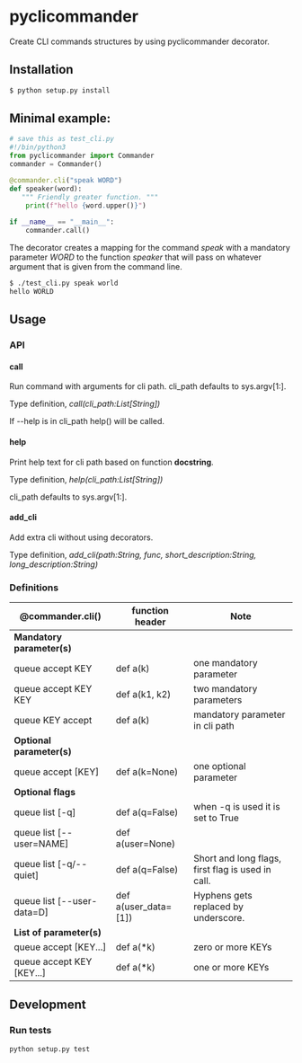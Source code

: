 # pyclicommander
Create CLI commands structures by using pyclicommander decorator.

## Installation
```bash
$ python setup.py install
```

## Minimal example:
```python
# save this as test_cli.py
#!/bin/python3
from pyclicommander import Commander
commander = Commander()

@commander.cli("speak WORD")
def speaker(word):
   """ Friendly greater function. """
    print(f"hello {word.upper()}")
    
if __name__ == "__main__":
    commander.call()
```

The decorator creates a mapping for the command *speak* with a mandatory parameter *WORD* to the function *speaker*
that will pass on whatever argument that is given from the command line.

```bash
$ ./test_cli.py speak world
hello WORLD
```

## Usage
### API
#### call
Run command with arguments for cli path. cli_path defaults to sys.argv[1:].

Type definition, *call(cli_path:List[String])*

If --help is in cli_path help() will be called.

#### help
Print help text for cli path based on function __docstring__.

Type definition, *help(cli_path:List[String])*

cli_path defaults to sys.argv[1:].

#### add_cli
Add extra cli without using decorators.

Type definition, *add_cli(path:String, func, short_description:String, long_description:String)*

### Definitions
| @commander.cli()           | function header      | Note                                               |
| -------------------------- | -------------------- | -------------------------------------------------- |
| **Mandatory parameter(s)**         | | |
| queue accept KEY           | def a(k)             | one mandatory parameter                            |
| queue accept KEY KEY       | def a(k1, k2)        | two mandatory parameters                           |
| queue KEY accept           | def a(k)             | mandatory parameter in cli path                    |
| **Optional parameter(s)**          | | |
| queue accept [KEY]         | def a(k=None)        | one optional parameter                             |
| **Optional flags**        | | | 
| queue list [-q]            | def a(q=False)       | when -q is used it is set to True                  |
| queue list [--user=NAME]   | def a(user=None)     |                                                    |
| queue list [-q/--quiet]    | def a(q=False)       | Short and long flags, first flag is used in call.  |                        
| queue list [--user-data=D] | def a(user_data=[1]) | Hyphens gets replaced by underscore.               |
| **List of parameter(s)**           | | |
| queue accept [KEY...]      | def a(*k)            | zero or more KEYs                                  |
| queue accept KEY [KEY...]  | def a(*k)            | one or more KEYs                                   |
                                               
## Development
### Run tests
```bash
python setup.py test
```
